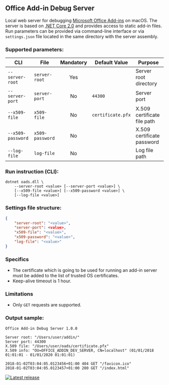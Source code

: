 ## Office Add-in Debug Server

Local web server for debugging [Microsoft Office Add-ins](https://dev.office.com/docs/add-ins/overview/office-add-ins) on macOS. The server is based on [.NET Core 2.0](https://www.microsoft.com/net/download/macos) and provides access to static add-in files. Run parameters can be provided via command-line interface or via `settings.json` file located in the same directory with the server assembly.

### Supported parameters:

CLI | File | Mandatory | Default Value | Purpose
--- | --- | :---: | --- | ---
`--server-root` | `server-root` | Yes | | Server root directory
`--server-port` | `server-port` | No | `44300` | Server port
`--x509-file` | `x509-file` | No | `certificate.pfx` | X.509 certificate file path
`--x509-password` | `x509-password` | No | | X.509 certificate password
`--log-file` | `log-file` | No | | Log file path

### Run instruction (CLI):

```
dotnet oads.dll \
    --server-root <value> [--server-port <value>] \
    [--x509-file <value>] [--x509-password <value>] \
    [--log-file <value>]
```

### Settings file structure:

```json
{
    "server-root": "<value>",
    "server-port": <value>,
    "x509-file": "<value>",
    "x509-password": "<value>",
    "log-file": "<value>"
}
```

### Specifics

- The certificate which is going to be used for running an add-in server must be added to the list of trusted OS certificates.
- Keep-alive timeout is 1 hour.

### Limitations

- Only `GET` requests are supported.

### Output sample:

```
Office Add-in Debug Server 1.0.0

Server root: "/Users/user/addin/"
Server port: 44300
X.509 file: "/Users/user/oads/certificate.pfx"
X.509 info: "OU=OFFICE_ADDIN_DEV_SERVER, CN=localhost" (01/01/2018 01:01:01 - 01/01/2020 01:01:01)

2018-01-02T03:04:05.0123456+01:00 404 GET "/favicon.ico"
2018-01-02T03:04:05.0123457+01:00 200 GET "/index.html"
```

[![Latest release](https://img.shields.io/github/release/alexanderkozlenko/office-addin-server.svg?style=flat-square)](https://github.com/alexanderkozlenko/office-addin-server/releases)